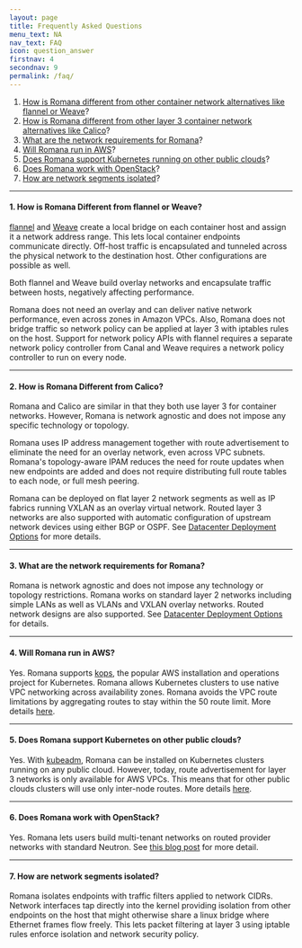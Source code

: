 ```yaml
---
layout: page
title: Frequently Asked Questions
menu_text: NA
nav_text: FAQ
icon: question_answer
firstnav: 4
secondnav: 9
permalink: /faq/
---
```


1. [How is Romana different from other container network alternatives like flannel or Weave](#how-is-romana-different-from-flannel-or-weave)?
1. [How is Romana different from other layer 3 container network alternatives like Calico](#how-is-romana-different-from-calico)?
1. [What are the network requirements for Romana](#what-are-the-network-requirements-for-romana)?
1. [Will Romana run in AWS](#will-romana-run-in-aws)?
1. [Does Romana support Kubernetes running on other public clouds](#does-romana-support-kubernetes-running-on-other-public-clouds)?
1. [Does Romana work with OpenStack](#does-romana-work-with-openstack)?
1. [How are network segments isolated](#how-are-network-segments-isolated)?

---

#### 1. How is Romana Different from flannel or Weave?

[flannel](https://coreos.com/flannel/docs/latest/) and [Weave](https://www.weave.works/products/weave-net/) create a local bridge on each container host and assign it a network address range. This lets local container endpoints communicate directly. Off-host traffic is encapsulated and tunneled across the physical network to the destination host. Other configurations are possible as well.

Both flannel and Weave build overlay networks and encapsulate traffic between hosts, negatively affecting performance.

Romana does not need an overlay and can deliver native network performance, even across zones in Amazon VPCs. Also, Romana does not bridge traffic so network policy can be applied at layer 3 with iptables rules on the host. Support for network policy APIs with flannel requires a separate network policy controller from Canal and Weave requires a network policy controller to run on every node.

---

#### 2. How is Romana Different from Calico?

Romana and Calico are similar in that they both use layer 3 for container networks. However, Romana is network agnostic and does not impose any specific technology or topology. 

Romana uses IP address management together with route advertisement to eliminate the need for an overlay network, even across VPC subnets.
Romana's topology-aware IPAM reduces the need for route updates when new endpoints are added and does not require distributing full route tables to each node, or full mesh peering.

Romana can be deployed on flat layer 2 network segments as well as IP fabrics running VXLAN as an overlay virtual network. Routed layer 3 networks are also supported with automatic configuration of upstream network devices using either BGP or OSPF. See [Datacenter Deployment Options](/deploy_romana/datacenter/) for more details.

---

#### 3. What are the network requirements for Romana?

Romana is network agnostic and does not impose any technology or topology restrictions. Romana works on standard layer 2 networks including simple LANs as well as VLANs and VXLAN overlay networks. Routed network designs are also supported. See [Datacenter Deployment Options](/deploy_romana/datacenter/) for details.

---

#### 4. Will Romana run in AWS?

Yes. Romana supports [kops](https://github.com/kubernetes/kops), the popular AWS installation and operations project for Kubernetes. Romana allows Kubernetes clusters to use native VPC networking across availability zones. Romana avoids the VPC route limitations by aggregating routes to stay within the 50 route limit. More details [here](/deploy_romana/public_cloud/).

---

#### 5. Does Romana support Kubernetes on other public clouds?

Yes. With [kubeadm](https://kubernetes.io/docs/setup/independent/create-cluster-kubeadm/), Romana can be installed on Kubernetes clusters running on any public cloud. However, today, route advertisement for layer 3 networks is only available for AWS VPCs. This means that for other public clouds clusters will use only inter-node routes. More details [here](/deploy_romana/public_cloud/).

---

#### 6. Does Romana work with OpenStack?

Yes. Romana lets users build multi-tenant networks on routed provider networks with standard Neutron. See [this blog post](/blog/routed-provider-networks/) for more detail.

---

#### 7. How are network segments isolated?

Romana isolates endpoints with traffic filters applied to network CIDRs. Network interfaces tap directly into the kernel providing isolation from other endpoints on the host that might otherwise share a linux bridge where Ethernet frames flow freely. This lets packet filtering at layer 3 using iptable rules enforce isolation and network security policy.
